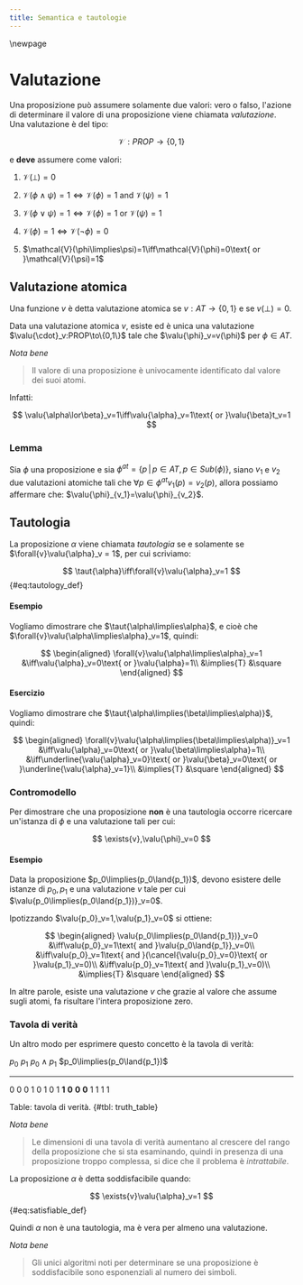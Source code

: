 ```yaml
---
title: Semantica e tautologie
---
```


\newpage

# Valutazione

Una proposizione può assumere solamente due valori: vero o falso, l'azione di determinare il valore di una proposizione viene chiamata *valutazione*. Una valutazione è del tipo:

$$
\mathcal{V}:PROP\to\{0,1\}
$$

e **deve** assumere come valori:

1. $\mathcal{V}(\bot)=0$

2. $\mathcal{V}(\phi\land\psi)=1\iff\mathcal{V}(\phi)=1\text{ and }\mathcal{V}(\psi)=1$

3. $\mathcal{V}(\phi\lor\psi)=1\iff\mathcal{V}(\phi)=1\text{ or }\mathcal{V}(\psi)=1$

4. $\mathcal{V}(\phi)=1\iff\mathcal{V}(\lnot\phi)=0$

5. $\mathcal{V}(\phi\limplies\psi)=1\iff\mathcal{V}(\phi)=0\text{ or }\mathcal{V}(\psi)=1$

## Valutazione atomica

Una funzione $v$ è detta valutazione atomica se $v:AT\to\{0,1\}$ e se $v(\bot)=0$.

Data una valutazione atomica $v$, esiste ed è unica una valutazione $\valu{\cdot}_v:PROP\to\{0,1\}$ tale che $\valu{\phi}_v=v(\phi)$ per $\phi\in{AT}$.

*Nota bene*

> Il valore di una proposizione è univocamente identificato dal valore dei suoi atomi.

Infatti:

$$
\valu{\alpha\lor\beta}_v=1\iff\valu{\alpha}_v=1\text{ or }\valu{\beta}t_v=1
$$

### Lemma

Sia $\phi$ una proposizione e sia $\phi^{at}=\{p\,|\,p\in{AT},\,p\in{Sub(\phi)}\}$, siano $v_1$ e $v_2$ due valutazioni atomiche tali che $\forall{p}\in\phi^{at}v_1(p)=v_2(p)$, allora possiamo affermare che: $\valu{\phi}_{v_1}=\valu{\phi}_{v_2}$.

## Tautologia

La proposizione $\alpha$ viene chiamata *tautologia* se e solamente se $\forall{v}\valu{\alpha}_v = 1$, per cui scriviamo:

$$
\taut{\alpha}\iff\forall{v}\valu{\alpha}_v=1
$$ {#eq:tautology_def}

#### Esempio

Vogliamo dimostrare che $\taut{\alpha\limplies\alpha}$, e cioè che $\forall{v}\valu{\alpha\limplies\alpha}_v=1$, quindi:

$$
\begin{aligned}
  \forall{v}\valu{\alpha\limplies\alpha}_v=1
  &\iff\valu{\alpha}_v=0\text{ or }\valu{\alpha}=1\\
  &\implies{T}
  &\square
\end{aligned}
$$

#### Esercizio

Vogliamo dimostrare che $\taut{\alpha\limplies(\beta\limplies\alpha)}$, quindi:

$$
\begin{aligned}
  \forall{v}\valu{\alpha\limplies(\beta\limplies\alpha)}_v=1
  &\iff\valu{\alpha}_v=0\text{ or }\valu{\beta\limplies\alpha}=1\\
  &\iff\underline{\valu{\alpha}_v=0}\text{ or }\valu{\beta}_v=0\text{ or }\underline{\valu{\alpha}_v=1}\\
  &\implies{T}
  &\square
\end{aligned}
$$

### Contromodello

Per dimostrare che una proposizione **non** è una tautologia occorre ricercare un'istanza di $\phi$ e una valutazione tali per cui:

$$
\exists{v},\valu{\phi}_v=0
$$

#### Esempio

Data la proposizione $p_0\limplies(p_0\land{p_1})$, devono esistere delle istanze di $p_0,p_1$ e una valutazione $v$ tale per cui $\valu{p_0\limplies(p_0\land{p_1})}_v=0$.

Ipotizzando $\valu{p_0}_v=1,\valu{p_1}_v=0$ si
ottiene:

$$
\begin{aligned}
  \valu{p_0\limplies(p_0\land{p_1})}_v=0
  &\iff\valu{p_0}_v=1\text{ and }\valu{p_0\land{p_1}}_v=0\\
  &\iff\valu{p_0}_v=1\text{ and }(\cancel{\valu{p_0}_v=0}\text{ or }\valu{p_1}_v=0)\\
  &\iff\valu{p_0}_v=1\text{ and }\valu{p_1}_v=0)\\
  &\implies{T}
  &\square
\end{aligned}
$$

In altre parole, esiste una valutazione $v$ che grazie al valore che assume sugli atomi, fa risultare l'intera proposizione zero.

### Tavola di verità

Un altro modo per esprimere questo concetto è la tavola di verità:

$p_0$   $p_1$   $p_0\land{p_1}$   $p_0\limplies(p_0\land{p_1})$
------- ------- ----------------- ---------------------------------
0       0       0                 1
0       1       0                 1
**1**   **0**   **0**             **0**
1       1       1                 1

Table: tavola di verità. {#tbl: truth_table}

*Nota bene*

> Le dimensioni di una tavola di verità aumentano al crescere del rango della proposizione che si sta esaminando, quindi in presenza di una proposizione troppo complessa, si dice che il problema è *intrattabile*.

La proposizione $\alpha$ è detta soddisfacibile quando:

$$
\exists{v}\valu{\alpha}_v=1
$$ {#eq:satisfiable_def}

Quindi $\alpha$ non è una tautologia, ma è vera per almeno una valutazione.

*Nota bene*

> Gli unici algoritmi noti per determinare se una proposizione è soddisfacibile sono esponenziali al numero dei simboli.
